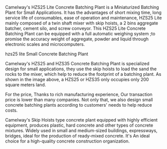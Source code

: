 Camelway's HZS25 Lite Concrete Batching Plant is a Miniaturized Batching Plant for Small Applications. It has the advantages of short mixing time, long service life of consumables, ease of operation and maintenance, HZS25 Lite mainly composed of a twin shaft mixer with skip hoists, a 2 bins aggregate batcher, cement silo, and screw conveyor. This HZS25 Lite Concrete Batching Plant can be equipped with a full automatic weighing system ;to promise the accuracy weight of aggregate, powder and liquid through electronic scales and microcomputers.

hzs25 lite Small Concrete Batching Plant

Camelway's HZS25 and HZS35 Concrete Batching Plant is specialized design for small applications, they use the skip hoists to load the sand the rocks to the mixer, which help to reduce the footprint of a batching plant. As shown in the image above, a HZS25 or HZS35 only occupies only 200 square meters land.

For the price, Thanks to rich manufacturing experience, Our transaction price is lower than many companies. Not only that, we also design small concrete batching plants according to customers' needs to help reduce costs.

Camelway's Skip Hoists type concrete plant equipped with highly efficient equipment, produces plastic, hard concrete and other types of concrete mixtures. Widely used in small and medium-sized buildings, expressways, bridges, ideal for the production of ready-mixed concrete. It's An ideal choice for a high-quality concrete construction organization.

